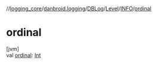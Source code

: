 //[logging_core](../../../../../index.md)/[danbroid.logging](../../../index.md)/[DBLog](../../index.md)/[Level](../index.md)/[INFO](index.md)/[ordinal](ordinal.md)

# ordinal

[jvm]\
val [ordinal](ordinal.md): [Int](https://kotlinlang.org/api/latest/jvm/stdlib/kotlin/-int/index.html)
